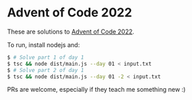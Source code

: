 # Advent of Code 2022

These are solutions to [Advent of Code 2022](https://adventofcode.com/2022).

To run, install nodejs and:

```bash
$ # Solve part 1 of day 1
$ tsc && node dist/main.js --day 01 < input.txt
$ # Solve part 2 of day 1
$ tsc && node dist/main.js --day 01 -2 < input.txt
```

PRs are welcome, especially if they teach me something new :)
